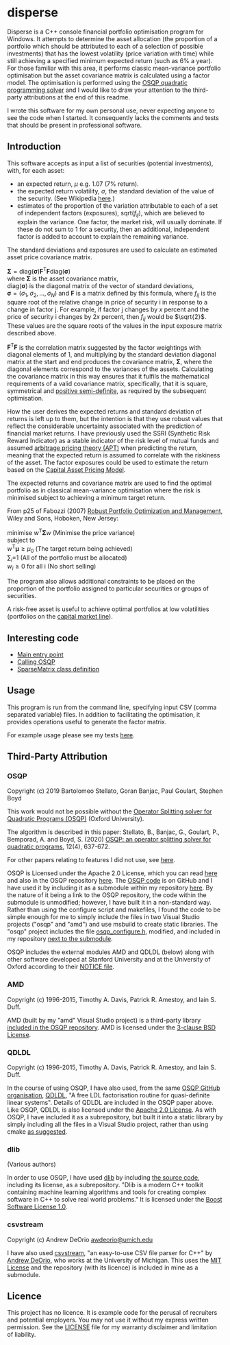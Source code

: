 # disperse

Disperse is a C++ console financial portfolio optimisation program for Windows. It attempts to determine the asset allocation (the proportion of a portfolio which should be attributed to each of a selection of possible investments) that has the lowest volatility (price variation with time) while still achieving a specified minimum expected return (such as 6% a year). For those familiar with this area, it performs classic mean-variance portfolio optimisation but the asset covariance matrix is calculated using a factor model. The optimisation is performed using the [OSQP quadratic programming solver](https://osqp.org/) and I would like to draw your attention to the third-party attributions at the end of this readme.

I wrote this software for my own personal use, never expecting anyone to see the code when I started. It consequently lacks the comments and tests that should be present in professional software.

## Introduction

This software accepts as input a list of securities (potential investments), with, for each asset:
- an expected return, $\mu$ e.g. 1.07 (7% return).
- the expected return volatility, $\sigma$, the standard deviation of the value of the security. (See Wikipedia [here](https://en.wikipedia.org/wiki/Modern_portfolio_theory).)
- estimates of the proportion of the variation attributable to each of a set of independent factors (exposures), $\mathrm{sqrt}(f_{ij})$, which are believed to explain the variance. One factor, the market risk, will usually dominate. If these do not sum to 1 for a security, then an additional, independent factor is added to account to explain the remaining variance.

The standard deviations and exposures are used to calculate an estimated asset price covariance matrix.

$\boldsymbol{\Sigma} = \mathrm{diag}(\boldsymbol{\sigma})\boldsymbol{F^\mathrm{T}F}\mathrm{diag}(\boldsymbol{\sigma})$\
where $\boldsymbol{\Sigma}$ is the asset covariance matrix,\
$\mathrm{diag}(\boldsymbol{\sigma})$ is the diagonal matrix of the vector of standard deviations,\
$\boldsymbol{\sigma} = (\sigma_1, \sigma_2, ..., \sigma_N)$
and $\boldsymbol{F}$ is a matrix defined by this formula, where $f_{ij}$ is the square root of the relative change in price of security i in response to a change in factor j. For example, if factor j changes by $x$ percent and the price of security i changes by $2x$ percent, then $f_{ij}$ would be $\sqrt{2}$. These values are the square roots of the values in the input exposure matrix described above.

$\boldsymbol{F^\mathrm{T}F}$ is the correlation matrix suggested by the factor weightings with diagonal elements of 1, and multiplying by the standard deviation diagonal matrix at the start and end produces the covariance matrix, $\boldsymbol{\Sigma}$, where the diagonal elements correspond to the variances of the assets. Calculating the covariance matrix in this way ensures that it fulfils the mathematical requirements of a valid covariance matrix, specifically, that it is square, symmetrical and [positive semi-definite](https://en.wikipedia.org/wiki/Definite_matrix), as required by the subsequent optimisation.

How the user derives the expected returns and standard deviation of returns is left up to them, but the intention is that they use robust values that reflect the considerable uncertainty associated with the prediction of financial market returns. I have previously used the SSRI (Synthetic Risk Reward Indicator) as a stable indicator of the risk level of mutual funds and assumed [arbitrage pricing theory (APT)](https://en.wikipedia.org/wiki/Arbitrage_pricing_theory) when predicting the return, meaning that the expected return is assumed to correlate with the riskiness of the asset. The factor exposures could be used to estimate the return based on the [Capital Asset Pricing Model](https://en.wikipedia.org/wiki/Capital_asset_pricing_model).

The expected returns and covariance matrix are used to find the optimal portfolio as in classical mean-variance optimisation where the risk is minimised subject to achieving a minimum target return.

From p25 of Fabozzi (2007) [Robust Portfolio Optimization and Management](https://www.amazon.co.uk/Robust-Portfolio-Optimization-Management-Fabozzi/dp/047192122X), Wiley and Sons, Hoboken, New Jersey:

minimise $w^\mathrm{T}\boldsymbol{\Sigma}w$ (Minimise the price variance)\
subject to\
$w^\mathrm{T}\boldsymbol{\mu}\geq\mu_0$ (The target return being achieved)\
$\sum_{i}$=1 (All of the portfolio must be allocated)\
$w_i \geq 0$ for all i (No short selling)

The program also allows additional constraints to be placed on the proportion of the portfolio assigned to particular securities or groups of securities. 

A risk-free asset is useful to achieve optimal portfolios at low volatilities (portfolios on the [capital market line](https://en.wikipedia.org/wiki/Efficient_frontier)).

## Interesting code

* [Main entry point](https://github.com/jdockray/disperse/blob/0e081a9558556759cead71b57f8fa6a6f83cea92/Disperse/Disperse.cpp#L61)
* [Calling OSQP](https://github.com/jdockray/disperse/blob/0e081a9558556759cead71b57f8fa6a6f83cea92/Disperse/Optimisation.cpp#L169)
* [SparseMatrix class definition](https://github.com/jdockray/disperse/blob/0e081a9558556759cead71b57f8fa6a6f83cea92/Disperse/Matrices.hpp#L12)

## Usage

This program is run from the command line, specifying input CSV (comma separated variable) files. In addition to facilitating the optimisation, it provides operations useful to generate the factor matrix.

For example usage please see my tests [here](Testing/Integration/README.md).

## Third-Party Attribution

### OSQP
Copyright (c) 2019 Bartolomeo Stellato, Goran Banjac, Paul Goulart, Stephen Boyd

This work would not be possible without the [Operator Splitting solver for Quadratic Programs (OSQP)](https://osqp.org/) (Oxford University).

The algorithm is described in this paper:
Stellato, B., Banjac, G., Goulart, P., Bemporad, A. and Boyd, S. (2020) [OSQP: an operator splitting solver for quadratic programs](https://doi.org/10.1007/s12532-020-00179-2), 12(4), 637-672.

For other papers relating to features I did not use, see [here](https://osqp.org/citing/).

OSQP is Licensed under the Apache 2.0 License, which you can read [here](https://www.apache.org/licenses/LICENSE-2.0) and also in the OSQP repository [here](https://github.com/osqp/osqp/blob/c7de4a6748e31be0b91a2cac2eb51625c89ca380/LICENSE). The [OSQP code](https://github.com/osqp/osqp) is on GitHub and I have used it by including it as a submodule within my repository [here](ThirdParty/osqp). By the nature of it being a link to the OSQP repository, the code within the submodule is unmodified; however, I have built it in a non-standard way. Rather than using the configure script and makefiles, I found the code to be simple enough for me to simply include the files in two Visual Studio projects ("osqp" and "amd") and use msbuild to create static libraries. The "osqp" project includes the file [osqp_configure.h](ThirdParty/osqp/osqp_configure.h), modified, and included in my repository [next to the submodule](ThirdParty/osqp).

OSQP includes the external modules AMD and QDLDL (below) along with other software developed at Stanford University and at the University of Oxford according to their [NOTICE file](https://github.com/osqp/osqp/blob/c7de4a6748e31be0b91a2cac2eb51625c89ca380/NOTICE).

### AMD
Copyright (c) 1996-2015, Timothy A. Davis, Patrick R. Amestoy, and Iain S. Duff.

AMD (built by my "amd" Visual Studio project) is a third-party library [included in the OSQP repository](https://github.com/osqp/osqp/tree/c7de4a6748e31be0b91a2cac2eb51625c89ca380/algebra/_common/lin_sys/qdldl/amd). AMD is licensed under the [3-clause BSD License](https://github.com/osqp/osqp/blob/c7de4a6748e31be0b91a2cac2eb51625c89ca380/algebra/_common/lin_sys/qdldl/amd/LICENSE).

### QDLDL
Copyright (c) 1996-2015, Timothy A. Davis, Patrick R. Amestoy, and Iain S. Duff.

In the course of using OSQP, I have also used, from the same [OSQP GitHub organisation](https://github.com/osqp), [QDLDL](https://github.com/osqp/qdldl), "A free LDL factorisation routine for quasi-definite linear systems". Details of QDLDL are included in the OSQP paper above. Like OSQP, QDLDL is also licensed under the [Apache 2.0 License](https://github.com/osqp/qdldl/blob/12dbdf0fe4948c9e012735fd45663bf2661d0ef9/LICENSE). As with OSQP, I have included it as a subrepository, but built it into a static library by simply including all the files in a Visual Studio project, rather than using cmake [as suggested](https://github.com/osqp/qdldl/blob/12dbdf0fe4948c9e012735fd45663bf2661d0ef9/README.md#build).

### dlib
(Various authors)

In order to use OSQP, I have used [dlib](http://dlib.net/) by including [the source code](https://github.com/davisking/dlib), including its license, as a subrepository. "Dlib is a modern C++ toolkit containing machine learning algorithms and tools for creating complex software in C++ to solve real world problems." It is licensed under the [Boost Software License 1.0](https://github.com/davisking/dlib/blob/98d26dfaf5355534df0f82ed5ceebc2034d57cdf/LICENSE.txt).

### csvstream
Copyright (c) Andrew DeOrio <awdeorio@umich.edu>

I have also used [csvstream](https://github.com/awdeorio/csvstream), "an easy-to-use CSV file parser for C++" by [Andrew DeOrio](http://andrewdeorio.com), who works at the University of Michigan. This uses the [MIT License](https://github.com/awdeorio/csvstream/blob/59b85c01d39e46dc1a126430f279379aeb6fca11/LICENSE) and the repository (with its licence) is included in mine as a submodule.

## Licence

This project has no licence. It is example code for the perusal of recruiters and potential employers. You may not use it without my express written permission. See the [LICENSE](LICENSE) file for my warranty disclaimer and limitation of liability.
